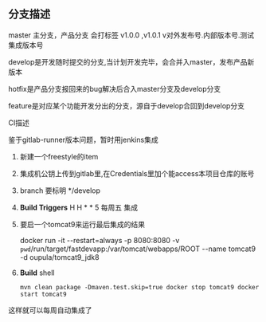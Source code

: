 ## 分支描述

 master 主分支，产品分支 会打标签 v1.0.0 ,v1.0.1                        v对外发布号.内部版本号.测试集成版本号

develop是开发随时提交的分支,当计划开发完毕，会合并入master，发布产品新版本

hotfix是产品分支报回来的bug解决后合入master分支及develop分支

feature是对应某个功能开发分出的分支，源自于develop合回到develop分支



CI描述

鉴于gitlab-runner版本问题，暂时用jenkins集成

1.  新建一个freestyle的item

2. 集成机公钥上传到gitlab里,在Credentials里加个能access本项目仓库的账号

3. branch 要标明 */develop

4. **Build Triggers**  H H * * 5 每周五 集成

5. 要启一个tomcat9来运行最后集成的结果

   docker run -it --restart=always -p 8080:8080 -v `pwd`/run/target/fastdevapp:/var/tomcat/webapps/ROOT --name tomcat9 -d oupula/tomcat9_jdk8

6. **Build** shell 

   `mvn clean package -Dmaven.test.skip=true
   docker stop tomcat9
   docker start tomcat9`

   

 这样就可以每周自动集成了





